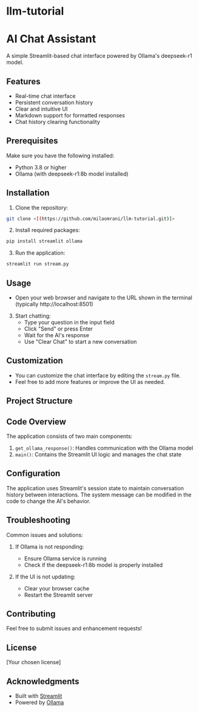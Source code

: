 # llm-tutorial

# AI Chat Assistant

A simple Streamlit-based chat interface powered by Ollama's deepseek-r1 model.

## Features
- Real-time chat interface
- Persistent conversation history
- Clear and intuitive UI
- Markdown support for formatted responses
- Chat history clearing functionality

## Prerequisites
Make sure you have the following installed:
- Python 3.8 or higher
- Ollama (with deepseek-r1:8b model installed)

## Installation

1. Clone the repository:
```bash
git clone <[(https://github.com/milaomrani/llm-tutorial.git)]>
```
2. Install required packages:
```bash
pip install streamlit ollama
```
3. Run the application:
```bash
streamlit run stream.py
```

## Usage
- Open your web browser and navigate to the URL shown in the terminal (typically http://localhost:8501)

3. Start chatting:
   - Type your question in the input field
   - Click "Send" or press Enter
   - Wait for the AI's response
   - Use "Clear Chat" to start a new conversation

## Customization
- You can customize the chat interface by editing the `stream.py` file.
- Feel free to add more features or improve the UI as needed.

## Project Structure

## Code Overview

The application consists of two main components:

1. `get_ollama_response()`: Handles communication with the Ollama model
2. `main()`: Contains the Streamlit UI logic and manages the chat state

## Configuration

The application uses Streamlit's session state to maintain conversation history between interactions. The system message can be modified in the code to change the AI's behavior.

## Troubleshooting

Common issues and solutions:

1. If Ollama is not responding:
   - Ensure Ollama service is running
   - Check if the deepseek-r1:8b model is properly installed

2. If the UI is not updating:
   - Clear your browser cache
   - Restart the Streamlit server

## Contributing

Feel free to submit issues and enhancement requests!

## License

[Your chosen license]

## Acknowledgments

- Built with [Streamlit](https://streamlit.io/)
- Powered by [Ollama](https://ollama.ai/)


